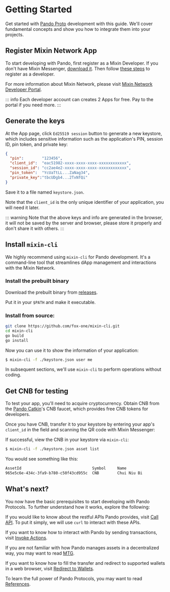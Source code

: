 # Getting Started

Get started with [Pando Proto](https://pando.im) development with this guide. We'll cover fundamental concepts and show you how to integrate them into your projects.

## Register Mixin Network App

To start developing with Pando, first register as a Mixin Developer. If you don't have Mixin Messenger, [download it](https://mixin.network/messenger). Then follow [these steps](https://developers.mixin.one/docs/dapp/getting-started/create-dapp) to register as a developer.

For more information about Mixin Network, please visit [Mixin Network Developer Portal](https://developers.mixin.one/dashboard).

::: info
Each developer account can creates 2 Apps for free. Pay to the portal if you need more.
:::

## Generate the keys

At the App page, click `Ed25519 session` button to generate a new keystore, which includes sensitive information such as the application's PIN, session ID, pin token, and private key:

```json
{
  "pin":        "123456",
  "client_id":  "eac51982-xxxx-xxxx-xxxx-xxxxxxxxxxxx",
  "session_id": "cc2ae4e2-xxxx-xxxx-xxxx-xxxxxxxxxxxx",
  "pin_token":  "YcUaTtLL...ZaNag34",
  "private_key":"tbcUDgb4...2TxNfQi"
}
```

Save it to a file named `keystore.json`. 

Note that the `client_id` is the only unique identifier of your application, you will need it later.

::: warning
Note that the above keys and info are generated in the browser, it will not be saved by the server and browser, please store it properly and don't share it with others.
:::

## Install `mixin-cli`

We highly recommend using `mixin-cli` for Pando development. It's a command-line tool that streamlines dApp management and interactions with the Mixin Network.

### Install the prebuilt binary

Download the prebuilt binary from [releases](https://github.com/fox-one/mixin-cli/releases).

Put it in your `$PATH` and make it executable.

### Install from source:

```bash
git clone https://github.com/fox-one/mixin-cli.git
cd mixin-cli
go build
go install
```

Now you can use it to show the information of your application:

```bash
$ mixin-cli -f ./keystore.json user me
```

In subsequent sections, we'll use `mixin-cli` to perform operations without coding.

## Get CNB for testing

To test your app, you'll need to acquire cryptocurrency. Obtain CNB from the [Pando Catkin](https://catkin.pando.im)'s CNB faucet, which provides free CNB tokens for developers.

Once you have CNB, transfer it to your keystore by entering your app's `client_id` in the field and scanning the QR code with Mixin Messenger:

<QrCodeView :qrcode-label="'Scan to transfer'" prepend-text="mixin://transfer/"/>

If successful, view the CNB in your keystore via `mixin-cli`:

```bash
$ mixin-cli -f ./keystore.json asset list
```

You would see something like this:

```bash
AssetId                               Symbol     Name                     Balance
965e5c6e-434c-3fa9-b780-c50f43cd955c  CNB        Chui Niu Bi              100.01234
```

## What's next?

You now have the basic prerequisites to start developing with Pando Protocols. To further understand how it works, explore the following:

If you would like to know about the restful APIs Pando provides, visit [Call API](./call-apis). To put it simply, we will use `curl` to interact with these APIs.

If you want to know how to interact with Pando by sending transactions, visit [Invoke Actions](./invoke-actions). 

If you are not familiar with how Pando manages assets in a decentralized way, you may want to read [MTG](./understand-mtg).

If you want to know how to fill the transfer and redirect to supported wallets in a web browser, visit [Redirect to Wallets](./redirect-to-wallets).

To learn the full power of Pando Protocols, you may want to read [References](/references/overview).

